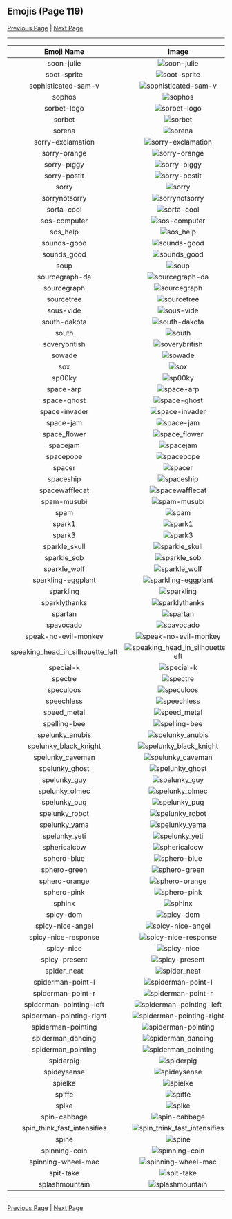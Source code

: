 
## Emojis (Page 119)

[Previous Page](/docs/hc/page-s-0118.md)
  | [Next Page](/docs/hc/page-s-0120.md)

<hr />

|Emoji Name|Image|
| :-: | :-: |
|soon-julie| ![soon-julie](/emojis/hc/soon-julie.png)|
|soot-sprite| ![soot-sprite](/emojis/hc/soot-sprite.jpg)|
|sophisticated-sam-v| ![sophisticated-sam-v](/emojis/hc/sophisticated-sam-v.png)|
|sophos| ![sophos](/emojis/hc/sophos.png)|
|sorbet-logo| ![sorbet-logo](/emojis/hc/sorbet-logo.png)|
|sorbet| ![sorbet](/emojis/hc/sorbet.jpg)|
|sorena| ![sorena](/emojis/hc/sorena.png)|
|sorry-exclamation| ![sorry-exclamation](/emojis/hc/sorry-exclamation.png)|
|sorry-orange| ![sorry-orange](/emojis/hc/sorry-orange.png)|
|sorry-piggy| ![sorry-piggy](/emojis/hc/sorry-piggy.png)|
|sorry-postit| ![sorry-postit](/emojis/hc/sorry-postit.png)|
|sorry| ![sorry](/emojis/hc/sorry.jpg)|
|sorrynotsorry| ![sorrynotsorry](/emojis/hc/sorrynotsorry.png)|
|sorta-cool| ![sorta-cool](/emojis/hc/sorta-cool.gif)|
|sos-computer| ![sos-computer](/emojis/hc/sos-computer.png)|
|sos_help| ![sos_help](/emojis/hc/sos_help.gif)|
|sounds-good| ![sounds-good](/emojis/hc/sounds-good.png)|
|sounds_good| ![sounds_good](/emojis/hc/sounds_good.jpg)|
|soup| ![soup](/emojis/hc/soup.png)|
|sourcegraph-da| ![sourcegraph-da](/emojis/hc/sourcegraph-da.png)|
|sourcegraph| ![sourcegraph](/emojis/hc/sourcegraph.png)|
|sourcetree| ![sourcetree](/emojis/hc/sourcetree.png)|
|sous-vide| ![sous-vide](/emojis/hc/sous-vide.png)|
|south-dakota| ![south-dakota](/emojis/hc/south-dakota.png)|
|south| ![south](/emojis/hc/south.png)|
|soverybritish| ![soverybritish](/emojis/hc/soverybritish.png)|
|sowade| ![sowade](/emojis/hc/sowade.png)|
|sox| ![sox](/emojis/hc/sox.png)|
|sp00ky| ![sp00ky](/emojis/hc/sp00ky.gif)|
|space-arp| ![space-arp](/emojis/hc/space-arp.jpg)|
|space-ghost| ![space-ghost](/emojis/hc/space-ghost.png)|
|space-invader| ![space-invader](/emojis/hc/space-invader.png)|
|space-jam| ![space-jam](/emojis/hc/space-jam.png)|
|space_flower| ![space_flower](/emojis/hc/space_flower.png)|
|spacejam| ![spacejam](/emojis/hc/spacejam.png)|
|spacepope| ![spacepope](/emojis/hc/spacepope.jpg)|
|spacer| ![spacer](/emojis/hc/spacer.png)|
|spaceship| ![spaceship](/emojis/hc/spaceship.gif)|
|spacewafflecat| ![spacewafflecat](/emojis/hc/spacewafflecat.png)|
|spam-musubi| ![spam-musubi](/emojis/hc/spam-musubi.png)|
|spam| ![spam](/emojis/hc/spam.jpg)|
|spark1| ![spark1](/emojis/hc/spark1.png)|
|spark3| ![spark3](/emojis/hc/spark3.png)|
|sparkle_skull| ![sparkle_skull](/emojis/hc/sparkle_skull.png)|
|sparkle_sob| ![sparkle_sob](/emojis/hc/sparkle_sob.png)|
|sparkle_wolf| ![sparkle_wolf](/emojis/hc/sparkle_wolf.png)|
|sparkling-eggplant| ![sparkling-eggplant](/emojis/hc/sparkling-eggplant.gif)|
|sparkling| ![sparkling](/emojis/hc/sparkling.gif)|
|sparklythanks| ![sparklythanks](/emojis/hc/sparklythanks.gif)|
|spartan| ![spartan](/emojis/hc/spartan.png)|
|spavocado| ![spavocado](/emojis/hc/spavocado.gif)|
|speak-no-evil-monkey| ![speak-no-evil-monkey](/emojis/hc/speak-no-evil-monkey.gif)|
|speaking_head_in_silhouette_left| ![speaking_head_in_silhouette_left](/emojis/hc/speaking_head_in_silhouette_left.png)|
|special-k| ![special-k](/emojis/hc/special-k.jpg)|
|spectre| ![spectre](/emojis/hc/spectre.png)|
|speculoos| ![speculoos](/emojis/hc/speculoos.png)|
|speechless| ![speechless](/emojis/hc/speechless.gif)|
|speed_metal| ![speed_metal](/emojis/hc/speed_metal.gif)|
|spelling-bee| ![spelling-bee](/emojis/hc/spelling-bee.png)|
|spelunky_anubis| ![spelunky_anubis](/emojis/hc/spelunky_anubis.png)|
|spelunky_black_knight| ![spelunky_black_knight](/emojis/hc/spelunky_black_knight.png)|
|spelunky_caveman| ![spelunky_caveman](/emojis/hc/spelunky_caveman.png)|
|spelunky_ghost| ![spelunky_ghost](/emojis/hc/spelunky_ghost.png)|
|spelunky_guy| ![spelunky_guy](/emojis/hc/spelunky_guy.png)|
|spelunky_olmec| ![spelunky_olmec](/emojis/hc/spelunky_olmec.png)|
|spelunky_pug| ![spelunky_pug](/emojis/hc/spelunky_pug.png)|
|spelunky_robot| ![spelunky_robot](/emojis/hc/spelunky_robot.png)|
|spelunky_yama| ![spelunky_yama](/emojis/hc/spelunky_yama.png)|
|spelunky_yeti| ![spelunky_yeti](/emojis/hc/spelunky_yeti.png)|
|sphericalcow| ![sphericalcow](/emojis/hc/sphericalcow.png)|
|sphero-blue| ![sphero-blue](/emojis/hc/sphero-blue.png)|
|sphero-green| ![sphero-green](/emojis/hc/sphero-green.png)|
|sphero-orange| ![sphero-orange](/emojis/hc/sphero-orange.png)|
|sphero-pink| ![sphero-pink](/emojis/hc/sphero-pink.png)|
|sphinx| ![sphinx](/emojis/hc/sphinx.png)|
|spicy-dom| ![spicy-dom](/emojis/hc/spicy-dom.png)|
|spicy-nice-angel| ![spicy-nice-angel](/emojis/hc/spicy-nice-angel.png)|
|spicy-nice-response| ![spicy-nice-response](/emojis/hc/spicy-nice-response.png)|
|spicy-nice| ![spicy-nice](/emojis/hc/spicy-nice.png)|
|spicy-present| ![spicy-present](/emojis/hc/spicy-present.png)|
|spider_neat| ![spider_neat](/emojis/hc/spider_neat.gif)|
|spiderman-point-l| ![spiderman-point-l](/emojis/hc/spiderman-point-l.png)|
|spiderman-point-r| ![spiderman-point-r](/emojis/hc/spiderman-point-r.png)|
|spiderman-pointing-left| ![spiderman-pointing-left](/emojis/hc/spiderman-pointing-left.gif)|
|spiderman-pointing-right| ![spiderman-pointing-right](/emojis/hc/spiderman-pointing-right.gif)|
|spiderman-pointing| ![spiderman-pointing](/emojis/hc/spiderman-pointing.png)|
|spiderman_dancing| ![spiderman_dancing](/emojis/hc/spiderman_dancing.gif)|
|spiderman_pointing| ![spiderman_pointing](/emojis/hc/spiderman_pointing.png)|
|spiderpig| ![spiderpig](/emojis/hc/spiderpig.gif)|
|spideysense| ![spideysense](/emojis/hc/spideysense.png)|
|spielke| ![spielke](/emojis/hc/spielke.png)|
|spiffe| ![spiffe](/emojis/hc/spiffe.png)|
|spike| ![spike](/emojis/hc/spike.png)|
|spin-cabbage| ![spin-cabbage](/emojis/hc/spin-cabbage.gif)|
|spin_think_fast_intensifies| ![spin_think_fast_intensifies](/emojis/hc/spin_think_fast_intensifies.gif)|
|spine| ![spine](/emojis/hc/spine.png)|
|spinning-coin| ![spinning-coin](/emojis/hc/spinning-coin.gif)|
|spinning-wheel-mac| ![spinning-wheel-mac](/emojis/hc/spinning-wheel-mac.jpg)|
|spit-take| ![spit-take](/emojis/hc/spit-take.gif)|
|splashmountain| ![splashmountain](/emojis/hc/splashmountain.png)|

<hr/>

[Previous Page](/docs/hc/page-s-0118.md)
  | [Next Page](/docs/hc/page-s-0120.md)